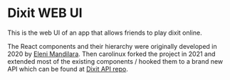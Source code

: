 # Dixit WEB UI
This is the web UI of an app that allows friends to play dixit online.

The React components and their hierarchy were originally developed in 2020 by [Eleni Mandilara](https://github.com/emandilara/dixit-web).
Then carolinux forked the project in 2021 and extended most of the existing components / hooked them to a brand new API which can be found at [Dixit API repo](https://github.com/carolinux/dixit-api).

